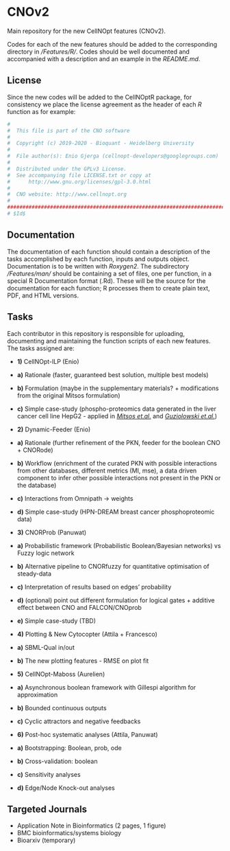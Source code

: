 # CNOv2

Main repository for the new CellNOpt features (CNOv2).

Codes for each of the new features should be added to the corresponding directory in */Features/R/*. Codes should be well documented and accompanied with a description and an example in the *README.md*.

## License

Since the new codes will be added to the CellNOptR package, for consistency we place the license agreement as the header of each *R* function as for example:

```R
#
#  This file is part of the CNO software
#
#  Copyright (c) 2019-2020 - Bioquant - Heidelberg University
#
#  File author(s): Enio Gjerga (cellnopt-developers@googlegroups.com)
#
#  Distributed under the GPLv3 License.
#  See accompanying file LICENSE.txt or copy at
#      http://www.gnu.org/licenses/gpl-3.0.html
#
#  CNO website: http://www.cellnopt.org
#
##############################################################################
# $Id$
```

## Documentation

The documentation of each function should contain a description of the tasks accomplished by each function, inputs and outputs object. Documentation is to be written with *Roxygen2*. The subdirectory */Features/man/* should be containing a set of files, one per function, in a special R Documentation format (.Rd). These will be the source for the documentation for each function; R processes them to create plain text, PDF, and HTML versions.

## Tasks

Each contributor in this repository is responsible for uploading, documenting and maintaining the function scripts of each new features. The tasks assigned are:

* **1)** CellNOpt-ILP (Enio)
* **a)** Rationale (faster, guaranteed best solution, multiple best models)
* **b)** Formulation (maybe in the supplementary materials? + modifications from the original Mitsos formulation)
* **c)** Simple case-study (phospho-proteomics data generated in the liver cancer cell line HepG2 - applied in [*Mitsos et.al.*](https://journals.plos.org/ploscompbiol/article?id=10.1371/journal.pcbi.1000591) and [*Guziolowski et.al.*](https://www.ncbi.nlm.nih.gov/pmc/articles/PMC3753570/))

* **2)** Dynamic-Feeder (Enio)
* **a)** Rationale (further refinement of the PKN, feeder for the boolean CNO + CNORode)
* **b)** Workflow (enrichment of the curated PKN with possible interactions from other databases, different metrics (MI, mse), a data driven component to infer other possible interactions not present in the PKN or the database)
* **c)** Interactions from Omnipath → weights
* **d)** Simple case-study (HPN-DREAM breast cancer phosphoproteomic data)

* **3)** CNORProb (Panuwat)
* **a)** Probabilistic framework (Probabilistic Boolean/Bayesian networks) vs Fuzzy logic network
* **b)** Alternative pipeline to CNORfuzzy for quantitative optimisation of steady-data 
* **c)** Interpretation of results based on edges’ probability
* **d)** (optional) point out different formulation for logical gates + additive effect between CNO and FALCON/CNOprob
* **e)** Simple case-study (TBD)

* **4)** Plotting & New Cytocopter (Attila + Francesco)
* **a)** SBML-Qual in/out
* **b)** The new plotting features - RMSE on plot fit 

* **5)** CellNOpt-Maboss (Aurelien)
* **a)** Asynchronous boolean framework with Gillespi algorithm for approximation
* **b)** Bounded continuous outputs 
* **c)** Cyclic attractors and negative feedbacks

* **6)** Post-hoc systematic analyses (Attila, Panuwat)
* **a)** Bootstrapping: Boolean, prob, ode
* **b)** Cross-validation: boolean
* **c)** Sensitivity analyses
* **d)** Edge/Node Knock-out analyses

## Targeted Journals

* Application Note in Bioinformatics (2 pages, 1 figure)
* BMC bioinformatics/systems biology
* Bioarxiv (temporary)
